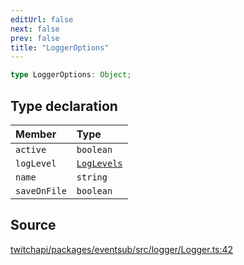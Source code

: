 ```yaml
---
editUrl: false
next: false
prev: false
title: "LoggerOptions"
---
```


```ts
type LoggerOptions: Object;
```

## Type declaration

| Member | Type |
| :------ | :------ |
| `active` | `boolean` |
| `logLevel` | [`LogLevels`](../enumerations/LogLevels.md) |
| `name` | `string` |
| `saveOnFile` | `boolean` |

## Source

[twitchapi/packages/eventsub/src/logger/Logger.ts:42](https://github.com/pablornc/twitchapi//blob/f8a75ccd701e54db4c91e2b0128974da23f25d14/packages/eventsub/src/logger/Logger.ts#L42)
